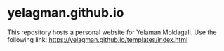 # yelagman.github.io
This repository hosts a personal website for Yelaman Moldagali. Use the following link: https://yelagman.github.io/templates/index.html
